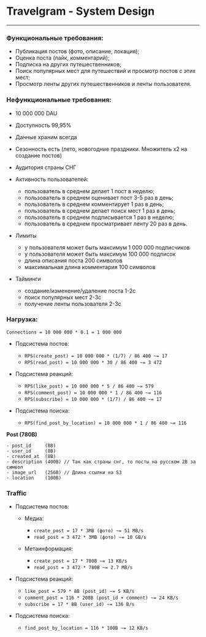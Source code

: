 # Travelgram - System Design

---

### Функциональные требования:

- Публикация постов (фото, описание, локация);
- Оценка поста (лайк, комментарий);
- Подписка на других путешественников;
- Поиск популярных мест для путешествий и просмотр постов с этих мест;
- Просмотр ленты других путешественников и ленты пользователя.

### Нефункциональные требования:

- 10 000 000 DAU
- Доступность 99,95%
- Данные храним всегда
- Сезонность есть (лето, новогодние праздники. Множитель х2 на создание постов)
- Аудитория страны СНГ
- Активность пользователей:
  - пользователь в среднем делает 1 пост в неделю;
  - пользователь в среднем оценивает пост 3-5 раз в день;
  - пользователь в среднем комментирует 1 раз в день;
  - пользователь в среднем делает поиск мест 1 раз в день;
  - пользователь в среднем подписывается 1 раз в неделю;
  - пользователь в среднем просматривает ленту 20 раз в день.
- Лимиты
  - у пользователя может быть максимум 1 000 000 подписчиков
  - у пользователя может быть максимум 100 000 подписок
  - длина описания поста 200 символов
  - максимальная длина комментария 100 символов

- Тайминги
  - создание/изменение/удаление поста 1-2с
  - поиск популярных мест 2-3с
  - получение ленты пользователя 2-3с

### Нагрузка:

`Connections = 10 000 000 * 0.1 = 1 000 000`

- Подсистема постов:
  - `RPS(create_post) = 10 000 000 * (1/7) / 86 400 ~= 17`
  - `RPS(read_post) = 10 000 000 * 30 / 86 400 ~= 3 472`

- Подсистема реакций:
  - `RPS(like_post) = 10 000 000 * 5 / 86 400 ~= 579`
  - `RPS(comment_post) = 10 000 000 * 1 / 86 400 ~= 116`
  - `RPS(subscribe) = 10 000 000 * (1/7) / 86 400 ~= 17`

- Подсистема поиска:
  - `RPS(find_post_by_location) = 10 000 000 * 1 / 86 400 ~= 116`

**Post (780B)**
```
- post_id     (8B)
- user_id     (8B)
- created_at  (8B)
- description (400B) // Так как страны снг, то посты на русском 2B за символ
- image_url   (256B) // Длина ссылки на S3
- location    (100B)
```

### Traffic

- Подсистема постов:
  - Медиа:
    - `create_post = 17 * 3MB (фото) ~= 51 MB/s`
    - `read_post = 3 472 * 3MB (фото) ~= 10 GB/s`

  - Метаинформация:
      - `create_post = 17 * 780B ~= 13 KB/s`
      - `read_post = 3 472 * 780B ~= 2.7 MB/s`   

- Подсистема реакций:
    - `like_post = 579 * 8B (post_id) ~= 5 KB/s`
    - `comment_post = 116 * 208B (post_id + comment) ~= 24 KB/s`
    - `subscribe = 17 * 8B (user_id) ~= 136 B/s`

- Подсистема поиска:
    - `find_post_by_location = 116 * 100B ~= 12 KB/s`